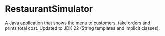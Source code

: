 # RestaurantSimulator
A Java application that shows the menu to customers, take orders and prints total cost. Updated to JDK 22 (String templates and implicit classes).
